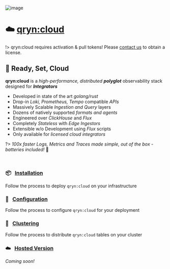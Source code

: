 ![image](https://user-images.githubusercontent.com/1423657/197589119-bb790fba-dd50-412c-92c1-033675fa980a.png ':size=200')

# ☁️ [qryn:cloud](/cloud)
<a id=cloud name=cloud></a>

!> qryn:cloud requires activation & pull tokens! Please [contact us](mailto:info@qxip.net) to obtain a license.

## 🚀 Ready, Set, Cloud

**qryn:cloud** is a _high-performance, distributed_ _**polyglot**_ observability stack designed for _**Integrators**_

- Developed in state of the art _golang/rust_ 
- Drop-in _Loki, Prometheus, Tempo_ compatible _APIs_
- Massively Scalable _Ingestion and Query_ layers
- Dozens of natively supported _formats and agents_
- Engineered over _ClickHouse_ and _Flux_
- Completely _Stateless_ with _Edge Ingestors_
- Extensible w/o Development using _Flux_ scripts
- Only available for _licensed cloud integrators_

?> _100x faster Logs, Metrics and Traces made simple, out of the box - batteries included!_ 🔋

<br>

### 📦 &nbsp; [Installation](/cloud/installation)
Follow the process to deploy `qryn:cloud` on your infrastructure

### 📖 &nbsp; [Configuration](/cloud/env)
Follow the process to configure `qryn:cloud` for your deployment

### 🦑 &nbsp; [Clustering](/cloud/cluster)
Follow the process to distribute `qryn:cloud` tables on your cluster

### ☁️ &nbsp; [Hosted Version](/cloud)
_Coming soon!_
